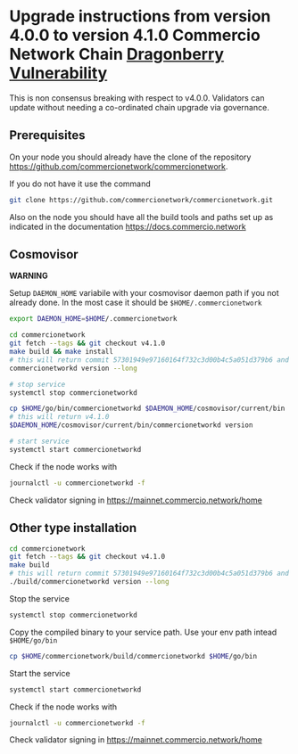 # Upgrade instructions from version 4.0.0 to version 4.1.0 Commercio Network Chain [Dragonberry Vulnerability](https://forum.cosmos.network/t/ibc-security-advisory-dragonberry/7702)


This is non consensus breaking with respect to v4.0.0. Validators can update without needing a co-ordinated chain upgrade via governance.

## Prerequisites

On your node you should already have the clone of the repository https://github.com/commercionetwork/commercionetwork.

If you do not have it use the command 
```bash
git clone https://github.com/commercionetwork/commercionetwork.git
```

Also on the node you should have all the build tools and paths set up as indicated in the documentation https://docs.commercio.network

## Cosmovisor

**WARNING**

Setup `DAEMON_HOME` variabile with your cosmovisor daemon path if you not already done. In the most case it should be `$HOME/.commercionetwork`
```bash
export DAEMON_HOME=$HOME/.commercionetwork
```


```bash
cd commercionetwork
git fetch --tags && git checkout v4.1.0
make build && make install
# this will return commit 57301949e97160164f732c3d00b4c5a051d379b6 and version 4.1.0
commercionetworkd version --long

# stop service
systemctl stop commercionetworkd

cp $HOME/go/bin/commercionetworkd $DAEMON_HOME/cosmovisor/current/bin
# this will return v4.1.0
$DAEMON_HOME/cosmovisor/current/bin/commercionetworkd version

# start service
systemctl start commercionetworkd
```

Check if the node works with
```bash
journalctl -u commercionetworkd -f
```

Check validator signing in https://mainnet.commercio.network/home


## Other type installation

```bash
cd commercionetwork
git fetch --tags && git checkout v4.1.0
make build
# this will return commit 57301949e97160164f732c3d00b4c5a051d379b6 and version 4.1.0
./build/commercionetworkd version --long
```

Stop the service
```bash
systemctl stop commercionetworkd
```

Copy the compiled binary to your service path.
Use your env path intead `$HOME/go/bin`
```bash
cp $HOME/commercionetwork/build/commercionetworkd $HOME/go/bin
```

Start the service
```bash
systemctl start commercionetworkd
```

Check if the node works with
```bash
journalctl -u commercionetworkd -f
```

Check validator signing in https://mainnet.commercio.network/home
